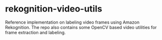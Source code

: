 # rekognition-video-utils
Reference implementation on labeling video frames using Amazon Rekognition. The repo also contains some OpenCV based video utilities for frame extraction and labeling.
